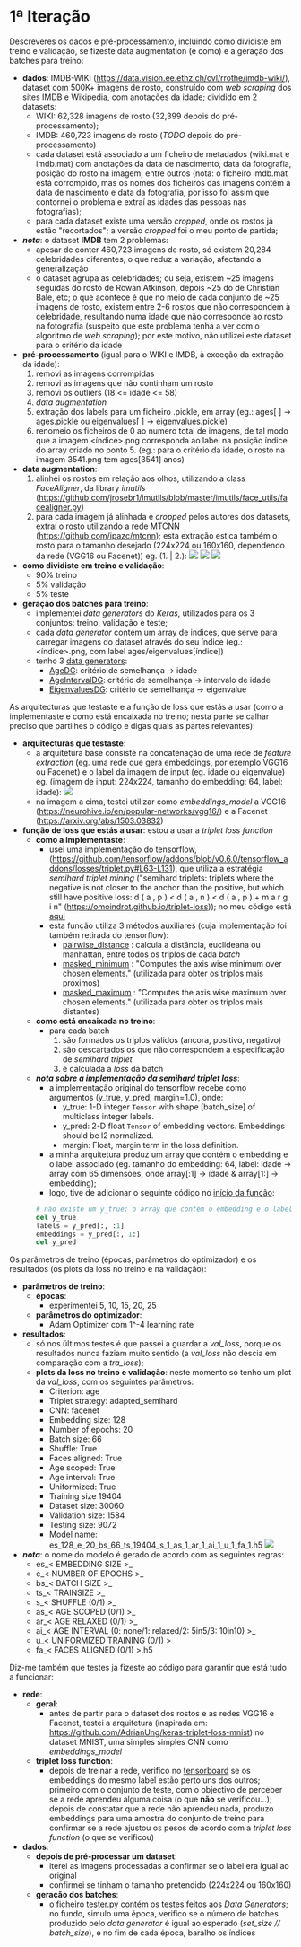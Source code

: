 # 1ª Iteração
Descreveres os dados e pré-processamento, incluindo como dividiste em treino e validação, se fizeste data augmentation (e como) e a geração dos batches para treino:
  - **dados**:
  IMDB-WIKI (https://data.vision.ee.ethz.ch/cvl/rrothe/imdb-wiki/), dataset com 500K+ imagens de rosto, construído com *web scraping* dos sites IMDB e Wikipedia, com anotações da idade; dividido em 2 datasets:
    - WIKI: 62,328 imagens de rosto (32,399 depois do pré-processamento);
    - IMDB: 460,723 imagens de rosto (*TODO* depois do pré-processamento)
    - cada dataset está associado a um ficheiro de metadados (wiki.mat e imdb.mat) com anotações da data de nascimento, data da fotografia, posição do rosto na imagem, entre outros (nota: o ficheiro imdb.mat está corrompido, mas os nomes dos ficheiros das imagens contêm a data de nascimento e data da fotografia, por isso foi assim que contornei o problema e extraí as idades das pessoas nas fotografias);
    - para cada dataset existe uma versão *cropped*, onde os rostos já estão "recortados"; a versão *cropped* foi o meu ponto de partida;
  - ***nota***: o dataset **IMDB** tem 2 problemas:
    - apesar de conter 460,723 imagens de rosto, só existem 20,284 celebridades diferentes, o que reduz a variação, afectando a generalização  
    - o dataset agrupa as celebridades; ou seja, existem ~25 imagens seguidas do rosto de Rowan Atkinson, depois ~25 do de Christian Bale, etc; o que acontece é que no meio de cada conjunto de ~25 imagens de rosto, existem entre 2-6 rostos que não correspondem à celebridade, resultando numa idade que não corresponde ao rosto na fotografia (suspeito que este problema tenha a ver com o algoritmo de *web scraping*); por este motivo, não utilizei este dataset para o critério da idade
  - **pré-processamento** (igual para o WIKI e IMDB, à exceção da extração da idade):
    1. removi as imagens corrompidas
    2. removi as imagens que não continham um rosto
    3. removi os outliers (18 <= idade <= 58)
    4. *data augmentation*
    5. extração dos labels para um ficheiro .pickle, em array (eg.: ages[ ] -> ages.pickle ou eigenvalues[ ] -> eigenvalues.pickle)
    6. renomeio os ficheiros de 0 ao numero total de imagens, de tal modo que a imagem <índice>.png corresponda ao label na posição índice do array criado no ponto 5. (eg.: para o critério da idade, o rosto na imagem 3541.png tem ages[3541] anos)
  - **data augmentation**:
    1. alinhei os rostos em relação aos olhos, utilizando a class *FaceAligner*, da library *imutils* (https://github.com/jrosebr1/imutils/blob/master/imutils/face_utils/facealigner.py)
    2. para cada imagem já alinhada e *cropped* pelos autores dos datasets, extraí o rosto utilizando a rede MTCNN (https://github.com/ipazc/mtcnn); esta extração estica também o rosto para o tamanho desejado (224x224 ou 160x160, dependendo da rede (VGG16 ou Facenet))
    eg. (1. | 2.):
    ![](https://i.ibb.co/HYHPfBR/0.jpg)
    ![](https://i.ibb.co/L5G8Lcm/1.jpg)
    ![](https://i.ibb.co/6NM4Mq0/2.jpg)
  - **como dividiste em treino e validação**: 
    - 90% treino
    - 5% validação
    - 5% teste
  - **geração dos batches para treino**:
    - implementei *data generators* do *Keras*, utilizados para os 3 conjuntos: treino, validação e teste;
    - cada *data generator* contém um array de indices, que serve para carregar imagens do dataset através do seu índice (eg.: <índice>.png, com label ages/eigenvalues[índice])
    - tenho 3 [data generators](utils/data/data_generators.py):
        - [AgeDG](utils/data/data_generators.py#L26-L81): critério de semelhança -> idade
        - [AgeIntervalDG](utils/data/data_generators.py#L84-L162): critério de semelhança -> intervalo de idade          
        - [EigenvaluesDG](utils/data/data_generators.py#L165-L220): critério de semelhança -> eigenvalue       

As arquitecturas que testaste e a função de loss que estás a usar (como a implementaste e como está encaixada no treino; nesta parte se calhar preciso que partilhes o código e digas quais as partes relevantes):
  - **arquitecturas que testaste**:
    - a arquitetura base consiste na concatenação de uma rede de *feature extraction* (eg. uma rede que gera embeddings, por exemplo VGG16 ou Facenet) e o label da imagem de input (eg. idade ou eigenvalue)
    eg. (imagem de input: 224x224, tamanho do embedding: 64, label: idade):
    ![](https://i.ibb.co/bz9MSyk/final-model.png)
    - na imagem a cima, testei utilizar como *embeddings_model* a VGG16 (https://neurohive.io/en/popular-networks/vgg16/) e a Facenet (https://arxiv.org/abs/1503.03832)
  - **função de loss que estás a usar**:
  estou a usar a *triplet loss function*
    - **como a implementaste**:
        - usei uma implementação do tensorflow,  (https://github.com/tensorflow/addons/blob/v0.6.0/tensorflow_addons/losses/triplet.py#L63-L131), que utiliza a estratégia *semihard triplet mining* ("semihard triplets: triplets where the negative is not closer to the anchor than the positive, but which still have positive loss: d ( a , p ) < d ( a , n ) < d ( a , p ) + m a r g i n" (https://omoindrot.github.io/triplet-loss)); no meu código está [aqui](utils/loss_functions/semihard_triplet_loss.py#L60-L141)
        - esta função utiliza 3 métodos auxiliares (cuja implementação foi também retirada do tensorflow):
            - [pairwise_distance](utils/loss_functions/distance_functions.py#L5-L41) : calcula a distância, euclideana ou manhattan, entre todos os triplos de cada *batch* 
            - [masked_minimum](utils/loss_functions/semihard_triplet_loss.py#L42-L57) : "Computes the axis wise minimum over chosen elements." (utilizada para obter os triplos mais próximos)
            - [masked_maximum](utils/loss_functions/semihard_triplet_loss.py#L23-L39) : "Computes the axis wise maximum over chosen elements." (utilizada para obter os triplos mais distantes)
    - **como está encaixada no treino**:
        - para cada batch
            1. são formados os triplos válidos (ancora, positivo, negativo)
            2. são descartados os que não correspondem à especificação de *semihard triplet*
            3. é calculada a *loss* da batch
    - ***nota sobre a implementação da semihard triplet loss***:
        - a implementação original do tensorflow recebe como argumentos (y_true, y_pred, margin=1.0), onde:
            - y_true: 1-D integer `Tensor` with shape [batch_size] of multiclass integer labels.
            - y_pred: 2-D float `Tensor` of embedding vectors. Embeddings should be l2 normalized.
            - margin: Float, margin term in the loss definition.
        - a minha arquitetura produz um array que contém o embedding e o label associado (eg. tamanho do embedding: 64, label: idade -> array com 65 dimensões, onde array[:1] -> idade & array[1:] -> embedding); 
        - logo, tive de adicionar o seguinte código no [início da função](utils/loss_functions/semihard_triplet_loss.py#L60-L65):
        ```python
        # não existe um y_true; o array que contém o embedding e o label é o y_pred
        del y_true
        labels = y_pred[:, :1]
        embeddings = y_pred[:, 1:]
        del y_pred
        ```

Os parâmetros de treino (épocas, parâmetros do optimizador) e os resultados (os plots da loss no treino e na validação):
  - **parâmetros de treino**:
    - **épocas**: 
        - experimentei 5, 10, 15, 20, 25 
    - **parâmetros do optimizador**:
        - Adam Optimizer com 1^-4 learning rate
  - **resultados**:
    - só nos últimos testes é que passei a guardar a *val_loss*, porque os resultados nunca faziam muito sentido (a *val_loss* não descia em comparação com a *tra_loss*);
    - **plots da loss no treino e validação**: neste momento só tenho um plot da *val_loss*, com os seguintes parâmetros:
        - Criterion:			age
        - Triplet strategy:	adapted_semihard
        - CNN: facenet
        - Embedding size: 128
        - Number of epochs:	20
        - Batch size: 66
        - Shuffle: True
        - Faces aligned: True
        - Age scoped: True
        - Age interval: True
        - Uniformized: True
        - Training size 19404
        - Dataset size: 30060
        - Validation size: 1584
        - Testing size: 9072
        - Model name: es_128_e_20_bs_66_ts_19404_s_1_as_1_ar_1_ai_1_u_1_fa_1.h5 
        ![](https://i.ibb.co/s1M56Gh/val-loss.png)
   - ***nota***: o nome do modelo é gerado de acordo com as seguintes regras:
        - es_< EMBEDDING SIZE >_
        - e_< NUMBER OF EPOCHS >_
        - bs_< BATCH SIZE >_
        - ts_< TRAINSIZE >_
        - s_< SHUFFLE (0/1) >_
        - as_< AGE SCOPED (0/1) >_
        - ar_< AGE RELAXED (0/1) >_
        - ai_< AGE INTERVAL (0: none/1: relaxed/2: 5in5/3: 10in10) >_
        - u_< UNIFORMIZED TRAINING (0/1) >
        - fa_< FACES ALIGNED (0/1) >.h5



Diz-me também que testes já fizeste ao código para garantir que está tudo a funcionar:
  - **rede**:
    - **geral**: 
        - antes de partir para o dataset dos rostos e as redes VGG16 e Facenet, testei a arquitetura (inspirada em: https://github.com/AdrianUng/keras-triplet-loss-mnist) no dataset MNIST, uma simples simples CNN como *embeddings_model* 
    - **triplet loss function**:
        - depois de treinar a rede, verifico no [tensorboard](https://projector.tensorflow.org/) se os embeddings do mesmo label estão perto uns dos outros; primeiro com o conjunto de teste, com o objectivo de perceber se a rede aprendeu alguma coisa (o que **não** se verificou...); depois de constatar que a rede não aprendeu nada, produzo embeddings para uma amostra do conjunto de treino para confirmar se a rede ajustou os pesos de acordo com a *triplet loss function* (o que se verificou)
  - **dados**:
    - **depois de pré-processar um dataset**:
        - iterei as imagens processadas a confirmar se o label era igual ao original
        - confirmei se tinham o tamanho pretendido (224x224 ou 160x160)
    - **geração dos batches**:
        - o ficheiro [tester.py](tests/tester.py) contém os testes feitos aos *Data Generators*; no fundo, simulo uma época, verifico se o número de batches produzido pelo *data generator* é igual ao esperado (*set_size // batch_size*), e no fim de cada época, baralho os índices
 

